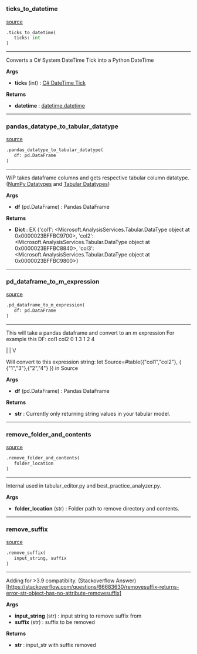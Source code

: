 #


### ticks_to_datetime
[source](https://github.com/Curts0/PyTabular\blob\master\pytabular/logic_utils.py\#L11)
```python
.ticks_to_datetime(
   ticks: int
)
```

---
Converts a C# System DateTime Tick into a Python DateTime


**Args**

* **ticks** (int) : [C# DateTime Tick](https://docs.microsoft.com/en-us/dotnet/api/system.datetime.ticks?view=net-6.0)


**Returns**

* **datetime**  : [datetime.datetime](https://docs.python.org/3/library/datetime.html)


----


### pandas_datatype_to_tabular_datatype
[source](https://github.com/Curts0/PyTabular\blob\master\pytabular/logic_utils.py\#L23)
```python
.pandas_datatype_to_tabular_datatype(
   df: pd.DataFrame
)
```

---
WiP takes dataframe columns and gets respective tabular column datatype.  ([NumPy Datatypes](https://numpy.org/doc/stable/reference/generated/numpy.dtype.kind.html) and [Tabular Datatypes](https://docs.microsoft.com/en-us/dotnet/api/microsoft.analysisservices.tabular.datatype?view=analysisservices-dotnet))


**Args**

* **df** (pd.DataFrame) : Pandas DataFrame


**Returns**

* **Dict**  : EX {'col1': <Microsoft.AnalysisServices.Tabular.DataType object at 0x0000023BFFBC9700>, 'col2': <Microsoft.AnalysisServices.Tabular.DataType object at 0x0000023BFFBC8840>, 'col3': <Microsoft.AnalysisServices.Tabular.DataType object at 0x0000023BFFBC9800>}


----


### pd_dataframe_to_m_expression
[source](https://github.com/Curts0/PyTabular\blob\master\pytabular/logic_utils.py\#L89)
```python
.pd_dataframe_to_m_expression(
   df: pd.DataFrame
)
```

---
This will take a pandas dataframe and convert to an m expression
For example this DF:
   col1  col2
0   1     3
1   2     4

|
|
V

Will convert to this expression string:
let
Source=#table({"col1","col2"},
{
{"1","3"},{"2","4"}
})
in
Source


**Args**

* **df** (pd.DataFrame) : Pandas DataFrame


**Returns**

* **str**  : Currently only returning string values in your tabular model.


----


### remove_folder_and_contents
[source](https://github.com/Curts0/PyTabular\blob\master\pytabular/logic_utils.py\#L140)
```python
.remove_folder_and_contents(
   folder_location
)
```

---
Internal used in tabular_editor.py and best_practice_analyzer.py.


**Args**

* **folder_location** (str) : Folder path to remove directory and contents.


----


### remove_suffix
[source](https://github.com/Curts0/PyTabular\blob\master\pytabular/logic_utils.py\#L153)
```python
.remove_suffix(
   input_string, suffix
)
```

---
Adding for >3.9 compatiblity. (Stackoverflow Answer)[https://stackoverflow.com/questions/66683630/removesuffix-returns-error-str-object-has-no-attribute-removesuffix]


**Args**

* **input_string** (str) : input string to remove suffix from
* **suffix** (str) : suffix to be removed


**Returns**

* **str**  : input_str with suffix removed

